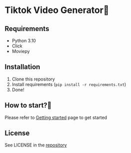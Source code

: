 # Tiktok Video Generator🎥

## Requirements

* Python 3.10
* Click
* Moviepy

## Installation

1. Clone this repository
2. Install requirements (```pip install -r requirements.txt```)
3. Done!

## How to start?🤔

Please refer to [Getting started](user-guide/getting-started.md) page to get started

## License

See LICENSE in the [repository](https://github.com/xnnd1/ttvideogen)